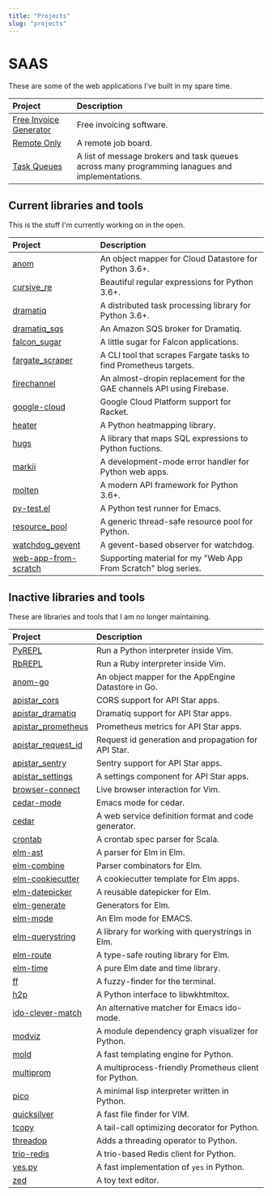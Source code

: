 ```yaml
---
title: "Projects"
slug: "projects"
---
```


# SAAS

These are some of the web applications I've built in my spare time.

| Project                  | Description                                                                                     |
| :---                     | :---                                                                                            |
| [Free Invoice Generator] | Free invoicing software.                                                                        |
| [Remote Only]            | A remote job board.                                                                             |
| [Task Queues]            | A list of message brokers and task queues across many programming lanagues and implementations. |

[Free Invoice Generator]: https://free-invoice-generator.com
[Remote Only]: https://remoteonly.io
[Task Queues]: https://taskqueues.com


## Current libraries and tools

This is the stuff I'm currently working on in the open.

| Project                | Description                                                           |
| :---                   | :---                                                                  |
| [anom]                 | An object mapper for Cloud Datastore for Python 3.6+.                 |
| [cursive_re]           | Beautiful regular expressions for Python 3.6+.                        |
| [dramatiq]             | A distributed task processing library for Python 3.6+.                |
| [dramatiq_sqs]         | An Amazon SQS broker for Dramatiq.                                    |
| [falcon_sugar]         | A little sugar for Falcon applications.                               |
| [fargate_scraper]      | A CLI tool that scrapes Fargate tasks to find Prometheus targets.     |
| [firechannel]          | An almost-dropin replacement for the GAE channels API using Firebase. |
| [google-cloud]         | Google Cloud Platform support for Racket.                             |
| [heater]               | A Python heatmapping library.                                         |
| [hugs]                 | A library that maps SQL expressions to Python fuctions.               |
| [markii]               | A development-mode error handler for Python web apps.                 |
| [molten]               | A modern API framework for Python 3.6+.                               |
| [py-test.el]           | A Python test runner for Emacs.                                       |
| [resource_pool]        | A generic thread-safe resource pool for Python.                       |
| [watchdog_gevent]      | A gevent-based observer for watchdog.                                 |
| [web-app-from-scratch] | Supporting material for my "Web App From Scratch" blog series.        |


## Inactive libraries and tools

These are libraries and tools that I am no longer maintaining.

| Project              | Description                                           |
| :---                 | :---                                                  |
| [PyREPL]             | Run a Python interpreter inside Vim.                  |
| [RbREPL]             | Run a Ruby interpreter inside Vim.                    |
| [anom-go]            | An object mapper for the AppEngine Datastore in Go.   |
| [apistar_cors]       | CORS support for API Star apps.                       |
| [apistar_dramatiq]   | Dramatiq support for API Star apps.                   |
| [apistar_prometheus] | Prometheus metrics for API Star apps.                 |
| [apistar_request_id] | Request id generation and propagation for API Star.   |
| [apistar_sentry]     | Sentry support for API Star apps.                     |
| [apistar_settings]   | A settings component for API Star apps.               |
| [browser-connect]    | Live browser interaction for Vim.                     |
| [cedar-mode]         | Emacs mode for cedar.                                 |
| [cedar]              | A web service definition format and code generator.   |
| [crontab]            | A crontab spec parser for Scala.                      |
| [elm-ast]            | A parser for Elm in Elm.                              |
| [elm-combine]        | Parser combinators for Elm.                           |
| [elm-cookiecutter]   | A cookiecutter template for Elm apps.                 |
| [elm-datepicker]     | A reusable datepicker for Elm.                        |
| [elm-generate]       | Generators for Elm.                                   |
| [elm-mode]           | An Elm mode for EMACS.                                |
| [elm-querystring]    | A library for working with querystrings in Elm.       |
| [elm-route]          | A type-safe routing library for Elm.                  |
| [elm-time]           | A pure Elm date and time library.                     |
| [ff]                 | A fuzzy-finder for the terminal.                      |
| [h2p]                | A Python interface to libwkhtmltox.                   |
| [ido-clever-match]   | An alternative matcher for Emacs ido-mode.            |
| [modviz]             | A module dependency graph visualizer for Python.      |
| [mold]               | A fast templating engine for Python.                  |
| [multiprom]          | A multiprocess-friendly Prometheus client for Python. |
| [pico]               | A minimal lisp interpreter written in Python.         |
| [quicksilver]        | A fast file finder for VIM.                           |
| [tcopy]              | A tail-call optimizing decorator for Python.          |
| [threadop]           | Adds a threading operator to Python.                  |
| [trio-redis]         | A trio-based Redis client for Python.                 |
| [yes.py]             | A fast implementation of `yes` in Python.             |
| [zed]                | A toy text editor.                                    |


[PyREPl]: https://github.com/Bogdanp/pyrepl.vim
[RbREPL]: https://github.com/Bogdanp/rbrepl.vim
[anom-go]: https://github.com/Bogdanp/anom
[anom]: https://anom.defn.io
[apistar_cors]: https://github.com/Bogdanp/apistar_cors
[apistar_dramatiq]: https://github.com/Bogdanp/apistar_dramatiq
[apistar_prometheus]: https://github.com/Bogdanp/apistar_prometheus
[apistar_request_id]: https://github.com/Bogdanp/apistar_request_id
[apistar_sentry]: https://github.com/Bogdanp/apistar_sentry
[apistar_settings]: https://github.com/Bogdanp/apistar_settings
[browser-connect]: https://github.com/Bogdanp/browser-connect.vim
[cedar-mode]: https://github.com/Bogdanp/cedar-mode
[cedar]: https://github.com/Bogdanp/cedar
[crontab]: https://github.com/Bogdanp/crontab
[cursive_re]: https://github.com/Bogdanp/cursive_re
[dramatiq]: https://dramatiq.io
[dramatiq_sqs]: https://github.com/Bogdanp/dramatiq_sqs
[elm-ast]: https://github.com/Bogdanp/elm-ast
[elm-combine]: https://github.com/Bogdanp/elm-combine
[elm-cookiecutter]: https://github.com/Bogdanp/elm-cookiecutter
[elm-datepicker]: https://github.com/Bogdanp/elm-datepicker
[elm-generate]: https://github.com/Bogdanp/elm-generate
[elm-mode]: https://github.com/jcollard/elm-mode
[elm-querystring]: https://github.com/Bogdanp/elm-querystring
[elm-route]: https://github.com/Bogdanp/elm-route
[elm-time]: https://github.com/Bogdanp/elm-time
[falcon_sugar]: https://github.com/Bogdanp/falcon_sugar
[fargate_scraper]: https://github.com/Bogdanp/fargate_scraper
[ff]: https://github.com/Bogdanp/ff
[firechannel]: https://github.com/LeadPages/firechannel
[h2p]: https://github.com/Bogdanp/h2p
[google-cloud]: https://github.com/Bogdanp/google-cloud
[heater]: https://github.com/Bogdanp/heater
[hugs]: https://github.com/Bogdanp/hugs
[ido-clever-match]: https://github.com/Bogdanp/ido-clever-match
[markii]: https://github.com/Bogdanp/markii
[modviz]: https://github.com/Bogdanp/modviz
[mold]: https://github.com/Bogdanp/mold
[molten]: https://moltenframework.com
[multiprom]: https://github.com/Bogdanp/multiprom
[pico]: https://github.com/Bogdanp/pico
[py-test.el]: https://github.com/Bogdanp/py-test.el
[quicksilver]: https://github.com/Bogdanp/quicksilver.vim
[repos]: https://github.com/Bogdanp/repositories
[resource_pool]: https://github.com/Bogdanp/resource_pool
[tcopy]: https://github.com/Bogdanp/tcopy
[threadop]: https://github.com/Bogdanp/threadop
[trio-redis]: https://github.com/Bogdanp/trio-redis
[watchdog_gevent]: https://github.com/Bogdanp/watchdog_gevent
[web-app-from-scratch]: https://github.com/Bogdanp/web-app-from-scratch
[yes.py]: https://github.com/Bogdanp/yes.py
[zed]: https://github.com/Bogdanp/zed
